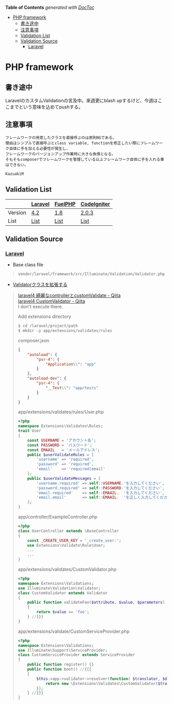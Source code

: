 <!-- START doctoc generated TOC please keep comment here to allow auto update -->
<!-- DON'T EDIT THIS SECTION, INSTEAD RE-RUN doctoc TO UPDATE -->
**Table of Contents**  *generated with [DocToc](https://github.com/thlorenz/doctoc)*

- [PHP framework](#php-framework)
  - [書き途中](#%E6%9B%B8%E3%81%8D%E9%80%94%E4%B8%AD)
  - [注意事項](#%E6%B3%A8%E6%84%8F%E4%BA%8B%E9%A0%85)
  - [Validation List](#validation-list)
  - [Validation Source](#validation-source)
    - [Laravel](#laravel)

<!-- END doctoc generated TOC please keep comment here to allow auto update -->

PHP framework
===

## 書き途中

LaravelのカスタムValidationの言及中。来週更にblash upするけど、今週はここまでという意味を込めてpushする。

## 注意事項

```
フレームワークの用意したクラスを直接呼ぶのは原則NGである。
理由はシンプルで直接呼ぶとclass variable, functionを修正したい際にフレームワーク自体に手を加える必要性が発生し、
フレームワークのバージョンアップ作業時に大きな負債となる。
そもそもcomposerでフレームワークを管理している以上フレームワーク自体に手を入れる事はできない。
                                                                                         KazuakiM
```

## Validation List

|         | [Laravel](http://laravel.jp/)                                                            | [FuelPHP](http://fuelphp.jp/)                                               | [CodeIgniter](http://codeigniter.jp/)                                                    |
| :------ | :--------------------------------------------------------------------------------------- | :-------------------------------------------------------------------------- | :--------------------------------------------------------------------------------------- |
| Version | [4.2](http://readouble.com/laravel/4/2/0/ja/quick.html)                                  | [1.8](http://fuelphp.jp/docs/1.8/)                                          | [2.0.3](http://codeigniter.jp/user_guide_ja/index.html)                                  |
| List    | [List](http://readouble.com/laravel/4/2/0/ja/validation.html#available-validation-rules) | [List](http://fuelphp.jp/docs/1.8/classes/validation/validation.html#rules) | [List](http://codeigniter.jp/user_guide_ja/libraries/form_validation.html#rulereference) |

## Validation Source

### [Laravel](http://laravel.jp/)
* Base class file
> ```bash
> vendor/laravel/framework/src/Illuminate/Validation/Validator.php
> ```

* [Validatorクラスを拡張する](http://readouble.com/laravel/4/2/0/ja/validation.html#custom-validation-rules)
> [laravel4 綺麗なcontrollerとcustomValidate - Qiita](http://qiita.com/ytake/items/f45c9a6e17daa12828f2)  
> [laravel4 CustomValidator - Qiita](http://qiita.com/MasatoYoshioka@github/items/64784c986e9e54b0d404)  
> I don't execute there.
>
> Add extensions directory
> ```bash
> $ cd /laravel/project/path
> $ mkdir -p app/extensions/validates/rules
> ```
> composer.json
> ```json
> {
>     "autoload": {
>         "psr-4": {
>             "Application\\": "app"
>         }
>     },
>     "autoload-dev": {
>         "psr-4": {
>             "__Test\\": "app/tests"
>         }
>     }
> }
> ```
> app/extensions/validates/rules/User.php
> ```php
> <?php
> namespace Extensions\Validates\Rules;
> trait User
> {
>     const USERNAME = 'アカウント名';
>     const PASSWORD = 'パスワード';
>     const EMAAIL   = 'メールアドレス';
>     public $userValidateRules = [
>         'username' => 'required',
>         'password' => 'required',
>         'email'    => 'required|email'
>     ];
>     public $userValidateMessages = [
>         'username.required' => self::USERNAME.'を入力してください',
>         'password.required' => self::PASSWORD.'を入力してください',
>         'email.required'    => self::EMAAIL.  'を入力してください',
>         'email.email'       => self::EMAAIL.  'を正しく入力してください'
>     ];
> }
> ```
> app/controller/ExampleController.php
> ```php
> <?php
> class UserController extends \BaseController
> {
>     const _CREATE_USER_KEY = '_create_user:';
>     use Extensions\Validate\Rule\User;
>     ...
>     ...
> }
> ```
> app/extensions/validates/CustomValidator.php
> ```php
> <?php
> namespace Extensions\Validations;
> use Illuminate\Validation\Validator;
> class CustomValidator extends Validator
> {
>     public function validateFoo($attribute, $value, $parameters) //{{{
>     {
>         return $value == 'foo';
>     } //}}}
> }
> ```
> app/extensions/validate/CustomServiceProvider.php
> ```php
> <?php
> namespace Extensions\Validations;
> use Illuminate\Support\ServiceProvider;
> class CustomServiceProvider extends ServiceProvider
> {
>     public function register() {}
>     public function boot() //{{{
>     {
>         $this->app->validator->resolver(function( $translator, $data, $rules, $messages = []) {
>             return new \Extensions\Validates\CustomValidator($translator, $data, $rules, $messages);
>         });
>     } //}}}
> }
> ```
